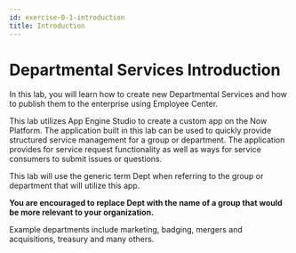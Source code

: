 ```yaml
---
id: exercise-0-1-introduction
title: Introduction
---
```


# Departmental Services Introduction

In this lab, you will learn how to create new Departmental Services and how to publish them to the enterprise using Employee Center.

This lab utilizes App Engine Studio to create a custom app on the Now Platform. The application built in this lab can be used to quickly provide structured service management for a group or department. The application provides for service request functionality as well as ways for service consumers to submit issues or questions.

This lab will use the generic term Dept when referring to the group or department that will utilize this app.

**You are encouraged to replace Dept with the name of a group that would be more relevant to your organization.**

Example departments include marketing, badging, mergers and acquisitions, treasury and many others.